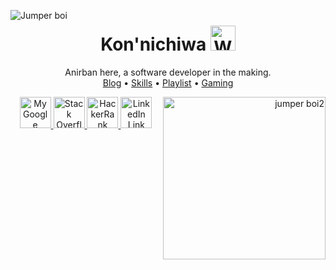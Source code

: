 <p align = "left">
<img src = "https://user-images.githubusercontent.com/30123691/98157739-c7a67200-1eff-11eb-9ee1-14f11e51ef42.png" align = "left" alt = "Jumper boi">
</p>

<h1 align = "center"> Kon'nichiwa <img src = "https://media.giphy.com/media/hvRJCLFzcasrR4ia7z/giphy.gif" alt = "Waving hand animation" width = "40px"> </h1>

<p align = "center">
Anirban here, a software developer in the making. <br>
<a href = "https://anirban166.github.io/posts/">Blog</a> • <a href="https://anirban166.github.io/skillset/">Skills</a> • <a href = "https://anirban166.github.io/music/">Playlist</a> • <a href = "https://anirban166.github.io//Gaming/">Gaming</a>
</p>
</p>

<p align = "right">
<img src = "https://user-images.githubusercontent.com/30123691/98157739-c7a67200-1eff-11eb-9ee1-14f11e51ef42.png" align = "right" alt = "jumper boi2" height = "260">
</p>



<p align = "center">
<a href = "https://summerofcode.withgoogle.com/projects/4887653356404736"><img height = "50" src = "https://img.shields.io/badge/--black?style=flat&logo=google" alt = "My Google Summer of Code Project Link"> <a href = "https://stackoverflow.com/users/11422223/anirban166?tab=profile"><img height = "50" src="https://img.shields.io/badge/--black?style=flat&logo=Stack%20Overflow" alt = "Stack Overflow Link"> <a href = "https://www.hackerrank.com/Anirban166"><img height = "50" src = "https://img.shields.io/badge/--black?style=flat&logo=HackerRank" alt = "HackerRank Link"> <a href = "https://www.linkedin.com/in/anirban166/"><img height = "50" src = "https://img.shields.io/badge/--black?style=flat&logo=LinkedIn" alt = "LinkedIn Link">
</p>

<!-- © Anirban 2020 | Readme layout suited for conventional laptop/desktop screen sizes and smartphones on portrait mode. -->
